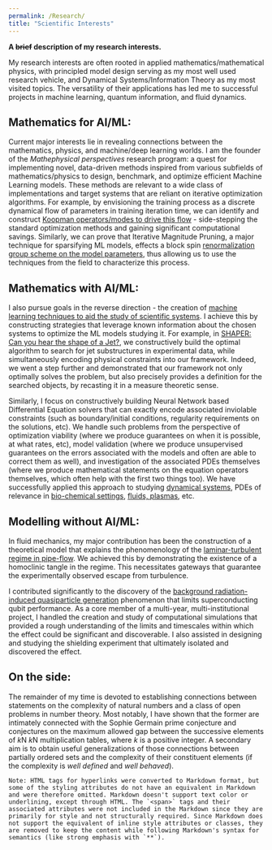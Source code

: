 ```yaml
---
permalink: /Research/
title: "Scientific Interests"
---
```

**A ~~brief~~ description of my research interests.**

My research interests are often rooted in applied mathematics/mathematical physics, with principled model design serving as my most well used research vehicle, and Dynamical Systems/Information Theory as my most visited topics. The versatility of their applications has led me to successful projects in machine learning, quantum information, and fluid dynamics.

## Mathematics for AI/ML:

Current major interests lie in revealing connections between the mathematics, physics, and machine/deep learning worlds. I am the founder of the *Mathephysical perspectives* research program: a quest for implementing novel, data-driven methods inspired from various subfields of mathematics/physics to design, benchmark, and optimize efficient Machine Learning models. These methods are relevant to a wide class of implementations and target systems that are reliant on iterative optimization algorithms. For example, by envisioning the training process as a discrete dynamical flow of parameters in training iteration time, we can identify and construct [Koopman operators/modes to drive this flow](https://proceedings.neurips.cc/paper/2020/hash/169806bb68ccbf5e6f96ddc60c40a044-Abstract.html) - side-stepping the standard optimization methods and gaining significant computational savings. Similarly, we can prove that Iterative Magnitude Pruning, a major technique for sparsifying ML models, effects a block spin [renormalization group scheme on the model parameters](https://proceedings.mlr.press/v162/redman22a.html), thus allowing us to use the techniques from the field to characterize this process.

## Mathematics with AI/ML:

I also pursue goals in the reverse direction - the creation of [machine learning techniques to aid the study of scientific systems](https://arxiv.org/abs/2007.04433). I achieve this by constructing strategies that leverage known information about the chosen systems to optimize the ML models studying it. For example, in [SHAPER: Can you hear the shape of a Jet?](https://github.com/rikab/SHAPER), we constructively build the optimal algorithm to search for jet substructures in experimental data, while simultaneously encoding physical constraints into our framework. Indeed, we went a step further and demonstrated that our framework not only optimally solves the problem, but also precisely provides a definition for the searched objects, by recasting it in a measure theoretic sense.

Similarly, I focus on constructively building Neural Network based Differential Equation solvers that can exactly encode associated inviolable constraints (such as boundary/initial conditions, regularity requirements on the solutions, etc). We handle such problems from the perspective of optimization viability (where we produce guarantees on when it is possible, at what rates, etc), model validation (where we produce unsupervised guarantees on the errors associated with the models and often are able to correct them as well), and investigation of the associated PDEs themselves (where we produce mathematical statements on the equation operators themselves, which often help with the first two things too). We have successfully applied this approach to studying [dynamical systems](https://journals.aps.org/pre/abstract/10.1103/PhysRevE.105.065305), PDEs of relevance in [bio-chemical settings](https://openreview.net/forum?id=a40XE0dgOdL), [fluids, plasmas](https://github.com/MathePhysics), etc.

## Modelling without AI/ML:

In fluid mechanics, my major contribution has been the construction of a theoretical model that explains the phenomenology of the [laminar-turbulent regime in pipe-flow](https://journals.aps.org/prfluids/abstract/10.1103/PhysRevFluids.4.102401). We achieved this by demonstrating the existence of a homoclinic tangle in the regime. This necessitates gateways that guarantee the experimentally observed escape from turbulence.

I contributed significantly to the discovery of the [background radiation-induced quasiparticle generation](https://www.nature.com/articles/s41586-020-2619-8) phenomenon that limits superconducting qubit performance. As a core member of a multi-year, multi-institutional project, I handled the creation and study of computational simulations that provided a rough understanding of the limits and timescales within which the effect could be significant and discoverable. I also assisted in designing and studying the shielding experiment that ultimately isolated and discovered the effect.

## On the side:

The remainder of my time is devoted to establishing connections between statements on the complexity of natural numbers and a class of open problems in number theory. Most notably, I have shown that the former are intimately connected with the Sophie Germain prime conjecture and conjectures on the maximum allowed gap between the successive elements of *k*N *k*N multiplication tables, where *k* is a positive integer. A secondary aim is to obtain useful generalizations of those connections between partially ordered sets and the complexity of their constituent elements (if the complexity is *well defined* and *well behaved*).
```
Note: HTML tags for hyperlinks were converted to Markdown format, but some of the styling attributes do not have an equivalent in Markdown and were therefore omitted. Markdown doesn't support text color or underlining, except through HTML. The `<span>` tags and their associated attributes were not included in the Markdown since they are primarily for style and not structurally required. Since Markdown does not support the equivalent of inline style attributes or classes, they are removed to keep the content while following Markdown's syntax for semantics (like strong emphasis with `**`).